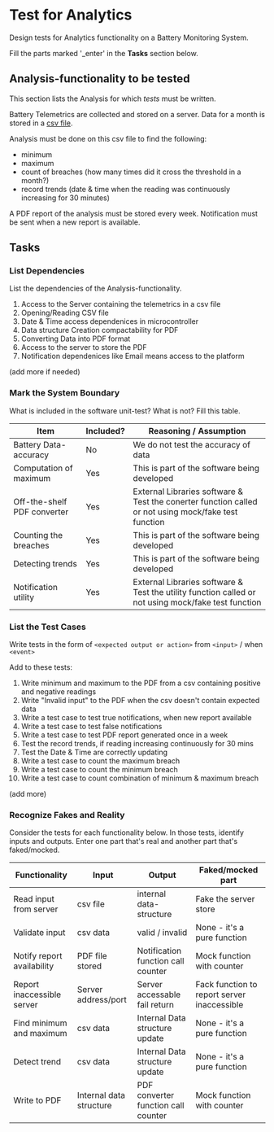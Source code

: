 # Test for Analytics

Design tests for Analytics functionality on a Battery Monitoring System.

Fill the parts marked '_enter' in the **Tasks** section below.

## Analysis-functionality to be tested

This section lists the Analysis for which _tests_ must be written.

Battery Telemetrics are collected and stored on a server.
Data for a month is stored in a [csv file](https://en.wikipedia.org/wiki/Comma-separated_values).

Analysis must be done on this csv file to find the following:
- minimum
- maximum
- count of breaches (how many times did it cross the threshold in a month?)
- record trends (date & time when the reading was continuously increasing for 30 minutes)

A PDF report of the analysis must be stored every week.
Notification must be sent when a new report is available.

## Tasks

### List Dependencies

List the dependencies of the Analysis-functionality.

1. Access to the Server containing the telemetrics in a csv file
2. Opening/Reading CSV file
3. Date & Time access dependenices in microcontroller
4. Data structure Creation compactability for PDF
5. Converting Data into PDF format
6. Access to the server to store the PDF
7. Notification dependenices like Email means access to the platform

(add more if needed)

### Mark the System Boundary

What is included in the software unit-test? What is not? Fill this table.

| Item                      | Included?     | Reasoning / Assumption
|---------------------------|---------------|---
Battery Data-accuracy       | No            | We do not test the accuracy of data
Computation of maximum      | Yes           | This is part of the software being developed
Off-the-shelf PDF converter | Yes           | External Libraries software & Test the conerter function called or not using mock/fake test function
Counting the breaches       | Yes           | This is part of the software being developed
Detecting trends            | Yes           | This is part of the software being developed
Notification utility        | Yes           | External Libraries software & Test the utility function called or not using mock/fake test function

### List the Test Cases

Write tests in the form of `<expected output or action>` from `<input>` / when `<event>`

Add to these tests:

1. Write minimum and maximum to the PDF from a csv containing positive and negative readings
2. Write "Invalid input" to the PDF when the csv doesn't contain expected data
3. Write a test case to test true notifications, when new report available
4. Write a test case to test false notifications
5. Write a test case to test PDF report generated once in a week
6. Test the record trends, if reading increasing continuously for 30 mins
7. Test the Date & Time are correctly updating
8. Write a test case to count the maximum breach
9. Write a test case to count the minimum breach
10. Write a test case to count combination of minimum & maximum breach

(add more)

### Recognize Fakes and Reality

Consider the tests for each functionality below.
In those tests, identify inputs and outputs.
Enter one part that's real and another part that's faked/mocked.

| Functionality            | Input        | Output                      | Faked/mocked part
|--------------------------|--------------|-----------------------------|---
Read input from server     | csv file     | internal data-structure     | Fake the server store
Validate input             | csv data     | valid / invalid             | None - it's a pure function
Notify report availability | PDF file stored | Notification function call counter              | Mock function with counter
Report inaccessible server | Server address/port | Server accessable fail return               | Fack function to report server inaccessible
Find minimum and maximum   | csv data | Internal Data structure update               | None - it's a pure function
Detect trend               | csv data |Internal Data structure update               | None - it's a pure function
Write to PDF               | Internal data structure | PDF converter function call counter              | Mock function with counter
